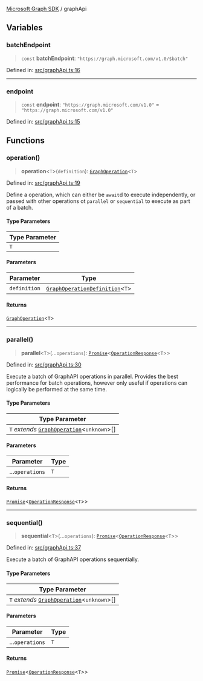 [Microsoft Graph SDK](README.md) / graphApi

## Variables

### batchEndpoint

> `const` **batchEndpoint**: `"https://graph.microsoft.com/v1.0/$batch"`

Defined in: [src/graphApi.ts:16](https://github.com/Future-Secure-AI/microsoft-graph/blob/main/src/graphApi.ts#L16)

***

### endpoint

> `const` **endpoint**: `"https://graph.microsoft.com/v1.0"` = `"https://graph.microsoft.com/v1.0"`

Defined in: [src/graphApi.ts:15](https://github.com/Future-Secure-AI/microsoft-graph/blob/main/src/graphApi.ts#L15)

## Functions

### operation()

> **operation**\<`T`\>(`definition`): [`GraphOperation`](GraphOperation.md#graphoperation)\<`T`\>

Defined in: [src/graphApi.ts:19](https://github.com/Future-Secure-AI/microsoft-graph/blob/main/src/graphApi.ts#L19)

Define a operation, which can either be `await`d to execute independently, or passed with other operations ot `parallel` or `sequential` to execute as part of a batch.

#### Type Parameters

| Type Parameter |
| ------ |
| `T` |

#### Parameters

| Parameter | Type |
| ------ | ------ |
| `definition` | [`GraphOperationDefinition`](GraphOperation.md#graphoperationdefinition)\<`T`\> |

#### Returns

[`GraphOperation`](GraphOperation.md#graphoperation)\<`T`\>

***

### parallel()

> **parallel**\<`T`\>(...`operations`): [`Promise`](https://developer.mozilla.org/docs/Web/JavaScript/Reference/Global_Objects/Promise)\<[`OperationResponse`](GraphOperation.md#operationresponse)\<`T`\>\>

Defined in: [src/graphApi.ts:30](https://github.com/Future-Secure-AI/microsoft-graph/blob/main/src/graphApi.ts#L30)

Execute a batch of GraphAPI operations in parallel. Provides the best performance for batch operations, however only useful if operations can logically be performed at the same time.

#### Type Parameters

| Type Parameter |
| ------ |
| `T` *extends* [`GraphOperation`](GraphOperation.md#graphoperation)\<`unknown`\>[] |

#### Parameters

| Parameter | Type |
| ------ | ------ |
| ...`operations` | `T` |

#### Returns

[`Promise`](https://developer.mozilla.org/docs/Web/JavaScript/Reference/Global_Objects/Promise)\<[`OperationResponse`](GraphOperation.md#operationresponse)\<`T`\>\>

***

### sequential()

> **sequential**\<`T`\>(...`operations`): [`Promise`](https://developer.mozilla.org/docs/Web/JavaScript/Reference/Global_Objects/Promise)\<[`OperationResponse`](GraphOperation.md#operationresponse)\<`T`\>\>

Defined in: [src/graphApi.ts:37](https://github.com/Future-Secure-AI/microsoft-graph/blob/main/src/graphApi.ts#L37)

Execute a batch of GraphAPI operations sequentially.

#### Type Parameters

| Type Parameter |
| ------ |
| `T` *extends* [`GraphOperation`](GraphOperation.md#graphoperation)\<`unknown`\>[] |

#### Parameters

| Parameter | Type |
| ------ | ------ |
| ...`operations` | `T` |

#### Returns

[`Promise`](https://developer.mozilla.org/docs/Web/JavaScript/Reference/Global_Objects/Promise)\<[`OperationResponse`](GraphOperation.md#operationresponse)\<`T`\>\>
